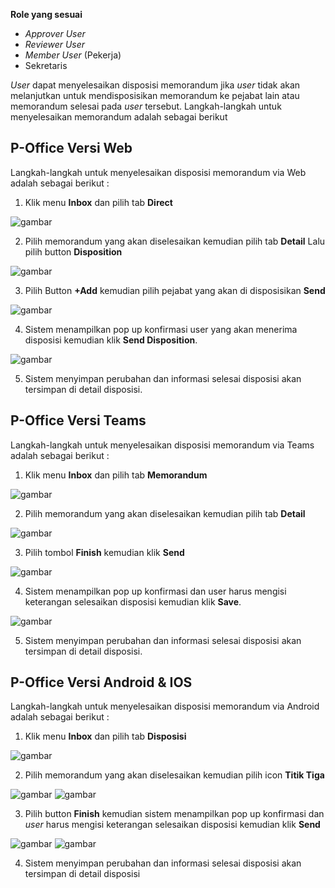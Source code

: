 **Role yang sesuai**

- *Approver User*
- *Reviewer User*
- *Member User* (Pekerja)
- Sekretaris

*User* dapat menyelesaikan disposisi memorandum jika *user* tidak akan melanjutkan untuk mendisposisikan memorandum ke pejabat lain atau memorandum selesai pada *user* tersebut. Langkah-langkah untuk menyelesaikan memorandum adalah sebagai berikut

## **P-Office Versi Web**

Langkah-langkah untuk menyelesaikan disposisi memorandum via Web adalah sebagai berikut :

1. Klik menu **Inbox** dan pilih tab **Direct**

![gambar](Memorandum/MM_Web/02MM-64.png)

2. Pilih memorandum yang akan diselesaikan kemudian pilih tab **Detail** Lalu pilih button **Disposition**

![gambar](Memorandum/MM_Web/02MM-65.png)

3. Pilih Button **+Add** kemudian pilih pejabat yang akan di disposisikan **Send**

![gambar](Memorandum/MM_Web/02MM-66.png)

4. Sistem menampilkan pop up konfirmasi user yang akan menerima disposisi kemudian klik **Send Disposition**.

![gambar](Memorandum/MM_Web/02MM-67.png)

5. Sistem menyimpan perubahan dan informasi selesai disposisi akan tersimpan di detail disposisi.

## **P-Office Versi Teams**

Langkah-langkah untuk menyelesaikan disposisi memorandum via Teams adalah sebagai berikut :

1. Klik menu **Inbox** dan pilih tab **Memorandum**

![gambar](Memorandum/MM_Teams/MM82.png)

2. Pilih memorandum yang akan diselesaikan kemudian pilih tab **Detail**

![gambar](Memorandum/MM_Teams/MM83.png)

3. Pilih tombol **Finish** kemudian klik **Send**

![gambar](Memorandum/MM_Teams/MM84.png)

4. Sistem menampilkan pop up konfirmasi dan user harus mengisi keterangan selesaikan disposisi kemudian klik **Save**.

![gambar](Memorandum/MM_Teams/MM85.png)

5. Sistem menyimpan perubahan dan informasi selesai disposisi akan tersimpan di detail disposisi.

## **P-Office Versi Android & IOS**

Langkah-langkah untuk menyelesaikan disposisi memorandum via Android adalah sebagai berikut :

1. Klik menu **Inbox** dan pilih tab **Disposisi**

![gambar](Memorandum/MM_Android/Selesaidisposisi/02MM-40.png)

2. Pilih memorandum yang akan diselesaikan kemudian pilih icon **Titik Tiga**

![gambar](Memorandum/MM_Android/Selesaidisposisi/02MM-41.png)
![gambar](Memorandum/MM_Android/Selesaidisposisi/02MM-42.png) 

3. Pilih button **Finish** kemudian sistem menampilkan pop up konfirmasi dan _user_ harus mengisi keterangan selesaikan disposisi kemudian klik **Send**

![gambar](Memorandum/MM_Android/Selesaidisposisi/02MM-43.png) 
![gambar](Memorandum/MM_Android/Selesaidisposisi/02MM-44.png)

4. Sistem menyimpan perubahan dan informasi selesai disposisi akan tersimpan di detail disposisi